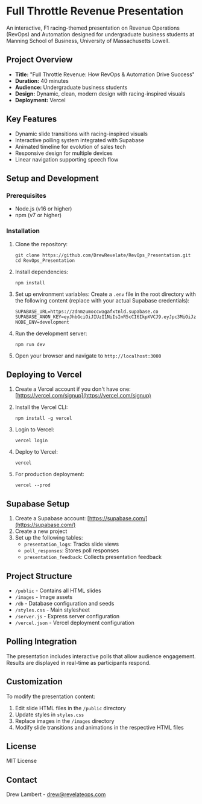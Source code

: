 # Full Throttle Revenue Presentation

An interactive, F1 racing-themed presentation on Revenue Operations (RevOps) and Automation designed for undergraduate business students at Manning School of Business, University of Massachusetts Lowell.

## Project Overview

- **Title:** "Full Throttle Revenue: How RevOps & Automation Drive Success"
- **Duration:** 40 minutes
- **Audience:** Undergraduate business students
- **Design:** Dynamic, clean, modern design with racing-inspired visuals
- **Deployment:** Vercel

## Key Features

- Dynamic slide transitions with racing-inspired visuals
- Interactive polling system integrated with Supabase
- Animated timeline for evolution of sales tech
- Responsive design for multiple devices
- Linear navigation supporting speech flow

## Setup and Development

### Prerequisites

- Node.js (v16 or higher)
- npm (v7 or higher)

### Installation

1. Clone the repository:
   ```
   git clone https://github.com/DrewRevelate/RevOps_Presentation.git
   cd RevOps_Presentation
   ```

2. Install dependencies:
   ```
   npm install
   ```

3. Set up environment variables:
   Create a `.env` file in the root directory with the following content (replace with your actual Supabase credentials):
   ```
   SUPABASE_URL=https://zdnmzumoccwagafxtnld.supabase.co
   SUPABASE_ANON_KEY=eyJhbGciOiJIUzI1NiIsInR5cCI6IkpXVCJ9.eyJpc3MiOiJzdXBhYmFzZSIsInJlZiI6Inpkbm16dW1vY2N3YWdhZnh0bmxkIiwicm9sZSI6ImFub24iLCJpYXQiOjE3NDI0NDYyNTEsImV4cCI6MjA1ODAyMjI1MX0.kHCrQ0HG08Myk4JFzxgIyAvbeAcHtrc8YwE08rhHxQ8
   NODE_ENV=development
   ```

4. Run the development server:
   ```
   npm run dev
   ```

5. Open your browser and navigate to `http://localhost:3000`

## Deploying to Vercel

1. Create a Vercel account if you don't have one: [https://vercel.com/signup](https://vercel.com/signup)

2. Install the Vercel CLI:
   ```
   npm install -g vercel
   ```

3. Login to Vercel:
   ```
   vercel login
   ```

4. Deploy to Vercel:
   ```
   vercel
   ```

5. For production deployment:
   ```
   vercel --prod
   ```

## Supabase Setup

1. Create a Supabase account: [https://supabase.com/](https://supabase.com/)
2. Create a new project
3. Set up the following tables:
   - `presentation_logs`: Tracks slide views
   - `poll_responses`: Stores poll responses
   - `presentation_feedback`: Collects presentation feedback

## Project Structure

- `/public` - Contains all HTML slides
- `/images` - Image assets
- `/db` - Database configuration and seeds
- `/styles.css` - Main stylesheet
- `/server.js` - Express server configuration
- `/vercel.json` - Vercel deployment configuration

## Polling Integration

The presentation includes interactive polls that allow audience engagement. Results are displayed in real-time as participants respond.

## Customization

To modify the presentation content:

1. Edit slide HTML files in the `/public` directory
2. Update styles in `styles.css`
3. Replace images in the `/images` directory
4. Modify slide transitions and animations in the respective HTML files

## License

MIT License

## Contact

Drew Lambert - drew@revelateops.com